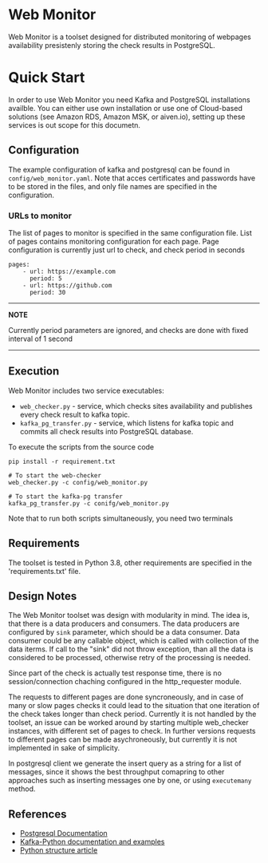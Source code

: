 # Web Monitor
Web Monitor is a toolset designed for distributed monitoring of webpages availability presistenly storing the check results in PostgreSQL.

# Quick Start
In order to use Web Monitor you need Kafka and PostgreSQL installations availble. You can either use own installation or use one of Cloud-based solutions (see Amazon RDS, Amazon MSK, or aiven.io), setting up these services is out scope for this documetn.

## Configuration 
The example configuration of kafka and postgresql can be found in `config/web_monitor.yaml`. Note that acces certificates and passwords have to be stored in the files, and only file names are specified in the configuration.

### URLs to monitor
The list of pages to monitor is specified in the same configuration file. List of pages contains monitoring configuration for each page.
Page configuration is currently just url to check, and check period in seconds

    pages:
        - url: https://example.com
          period: 5
        - url: https://github.com
          period: 30

---
**NOTE**

Currently period parameters are ignored, and checks are done with fixed interval of 1 second

---

## Execution
Web Monitor includes two service executables:

* `web_checker.py` - service, which checks sites availability and publishes every check result to kafka topic.
* `kafka_pg_transfer.py` - service, which listens for kafka topic and commits all check results into PostgreSQL database.

To execute the scripts from the source code

    pip install -r requirement.txt

    # To start the web-checker
    web_checker.py -c config/web_monitor.py

    # To start the kafka-pg transfer
    kafka_pg_transfer.py -c conifg/web_monitor.py

Note that to run both scripts simultaneously, you need two terminals

## Requirements

The toolset is tested in Python 3.8, other requirements are specified in the 'requirements.txt' file.


## Design Notes

The Web Monitor toolset was design with modularity in mind. The idea is, that there is a data producers and consumers.
The data producers are configured by `sink` parameter, which should be a data consumer.
Data consumer could be any callable object, which is called with collection of the data iterms.
If call to the "sink" did not throw exception, than all the data is considered to be processed, 
otherwise retry of the processing is needed.

Since part of the check is actually test response time, there is no session/connection chaching configured
in the http_requester module.

The requests to different pages are done syncroneously, and in case of many or slow pages checks it 
could lead to the situation that one iteration of the check takes longer than check period.
Currently it is not handled by the toolset, an issue can be worked around by starting multiple web_checker
instances, with different set of pages to check.
In further versions requests to different pages can be made asychroneously, but currently it is not 
implemented in sake of simplicity.

In postgresql client we generate the insert query as a string for a list of messages, since it 
shows the best throughput comapring to other approaches such as inserting messages one by one, or
using `executemany` method.

## References
* [Postgresql Documentation](https://www.postgresql.org/docs/12/index.html)
* [Kafka-Python documentation and examples](https://kafka-python.readthedocs.io/en/master/usage.html)
* [Python structure article](https://docs.python-guide.org/writing/structure/)

